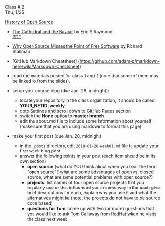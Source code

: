 <div class="lecture2">


<div class="column_date">
<p markdown="block">

Class # 2 <br> 
Thu, 1/25


</p>
</div>

<div class="column_materials">
<p markdown="block">



[History of Open Source]()  

- [The Cathedral and the Bazaar](http://www.catb.org/~esr/writings/cathedral-bazaar/cathedral-bazaar/index.html) by Eric S Raymond <br>[PDF](http://www.unterstein.net/su/docs/CathBaz.pdf) 

- [Why Open Source Misses the Point of Free Software](http://www.gnu.org/philosophy/open-source-misses-the-point.html) by Richard Stallman 

- [GitHub Markdown Cheatsheet]  (https://github.com/adam-p/markdown-here/wiki/Markdown-Cheatsheet) 


</p>
</div>

<div class="column_assign">
<p markdown="block">

- read the materials posted for class 1 and 2 (note that some of them may be linked to
from the slides). 

- setup your course blog (due Jan. 28, midnight):
    - locate your repository in the class organization, it should be called __YOUR_NETID-weekly__  
    - goto Settings and scroll down to GitHub Pages section
    - switch the __None__ option to __master branch__
    - edit the about.md file to include some information about yourself 
    (make sure that you are using mardown to format this page)
- make your first post (due Jan. 28, midnight)
    - in the `_posts` directory, edit `2018-01-28-week01.md` file to update your first
    week blog post 
    - answer the following points in your post (each item should be in its own section) 
        - __open source__ (what do YOU think about when you hear the term "open source"?
        what are some advantages of open vs. closed source, what are some potential 
        problems with open source?)
        - __projects__: list names of four open source projects that you regularly use or that influenced you in some way in the past; give brief descriptions for each, explain why you use it and what the alternatives might be (note, the projects do not have to be source code based) 
        - __questions for Tom__: come up with two (or more) questions that you 
        would like to ask
        Tom Callaway from RedHat when he visits the class next week 
         
        
 
</p>
</div>

</div>
